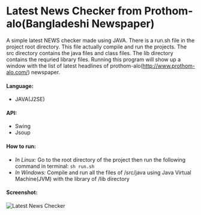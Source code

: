 # Latest News Checker from Prothom-alo(Bangladeshi Newspaper)
A simple latest NEWS checker made using JAVA. There is a run.sh file in the project root directory. This file actually compile and run the projects. The src directory contains the java files and class files. The lib directory contains the requried library files. Running this program will show up a window with the list of latest headlines of prothom-alo(http://www.prothom-alo.com/) newspaper.

#### Language:
- JAVA(J2SE)

#### API: 
- Swing
- Jsoup

#### How to run:
- *In Linux:* Go to the root directory of the project then run the following command in terminal: `sh run.sh`
- *In Windows:* Compile and run all the files of /src/java using Java Virtual Machine(JVM) with the library of /lib directory

#### Screenshot:
![Latest News Checker](https://cloud.githubusercontent.com/assets/7629427/22521816/88d702fc-e8e3-11e6-86e3-3885e8879f24.png)
